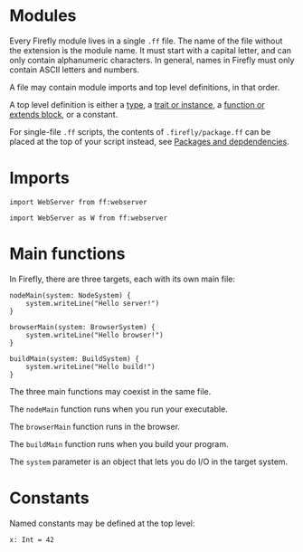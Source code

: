 # Modules

Every Firefly module lives in a single `.ff` file. The name of the file without the extension is the module name. It must start with a capital letter, and can only contain alphanumeric characters. In general, names in Firefly must only contain ASCII letters and numbers.

A file may contain module imports and top level definitions, in that order.

A top level definition is either a [type](user-defined-types), a [trait or instance](traits-and-instances), a [function or extends block](functions-and-methods), or a constant.

For single-file `.ff` scripts, the contents of `.firefly/package.ff` can be placed at the top of your script instead, see [Packages and depdendencies](packages-and-dependencies).


# Imports

```firefly
import WebServer from ff:webserver
```

```firefly
import WebServer as W from ff:webserver
```


# Main functions

In Firefly, there are three targets, each with its own main file:

```firefly
nodeMain(system: NodeSystem) {
    system.writeLine("Hello server!")
}

browserMain(system: BrowserSystem) {
    system.writeLine("Hello browser!")
}

buildMain(system: BuildSystem) {
    system.writeLine("Hello build!")
}
```

The three main functions may coexist in the same file.

The `nodeMain` function runs when you run your executable.

The `browserMain` function runs in the browser.

The `buildMain` function runs when you build your program.

The `system` parameter is an object that lets you do I/O in the target system.


# Constants

Named constants may be defined at the top level:

```firefly
x: Int = 42
```


